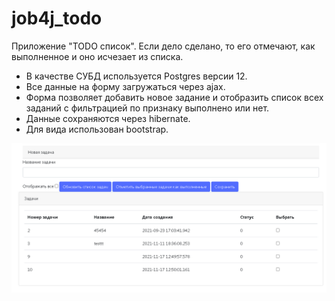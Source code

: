 # job4j_todo
Приложение "TODO список".
Если дело сделано, то его отмечают, как выполненное и оно исчезает из списка.

- В качестве СУБД используется Postgres версии 12.
- Все данные на форму загружаться через ajax.
- Форма позволяет добавить новое задание и отобразить список всех заданий с фильтрацией по признаку выполнено или нет.
- Данные сохраняются через hibernate.
- Для вида использован bootstrap.


![alt text](src/main/resources/todo.png "Приложение")